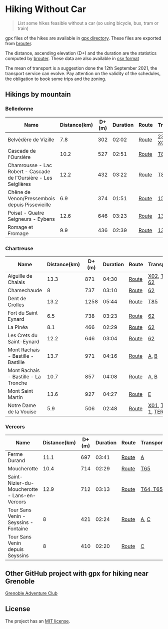 # Hiking Without Car

> List some hikes feasible without a car (so using bicycle, bus, tram or train)

gpx files of the hikes are available in [gpx directory](gpx/).
These files are exported from [brouter](http://brouter.de/brouter-web/#map=13/45.1735/5.7723/OpenTopoMap,Waymarked_Trails-Hiking&profile=hiking-beta).

The distance, ascending elevation (D+) and the duration are the statistics computed by [brouter](http://brouter.de/brouter-web/#map=13/45.1735/5.7723/OpenTopoMap,Waymarked_Trails-Hiking&profile=hiking-beta).
These data are also available in [csv format](Stats.csv)

The mean of transport is a suggestion done the 12th September 2021, the transport service can evolve.
Pay attention on the validity of the schedules, the obligation to book some trips and the zoning.

## Hikings by mountain

### Belledonne

|Name|Distance(km)|D+(m)|Duration|Route|Transport|
| --- | --- | --- | --- | --- | --- |
|Belvédère de Vizille|7.8|302|02:02|[Route](http://brouter.de/brouter-web/#map=14/45.0742/5.7765/OpenTopoMap,Waymarked_Trails-Hiking&lonlats=5.774217,45.080544;5.772779,45.07643;5.791812,45.079672;5.7831,45.062567;5.776191,45.067116;5.774142,45.080551&profile=hiking-beta)|[23](https://www.tag.fr/ftp/fiche_horaires/fiche_horaires_2014/HORAIRES_23.pdf), [65](https://www.tag.fr/ftp/fiche_horaires/fiche_horaires_2014/HORAIRES_65.pdf), [X03](https://www.transisere.fr/ftp/documents_CG38/fh-x03-2021-2022.pdf), [T90](https://www.transisere.fr/ftp/documents_CG38/fh-t90-t91-2021-2022-v2.pdf)|
|Cascade de l'Oursière|10.2|527|02:51|[Route](http://brouter.de/brouter-web/#map=15/45.1504/5.8884/OpenTopoMap,Waymarked_Trails-Hiking&lonlats=5.871077,45.154413;5.9144,45.145651;5.871211,45.154412&profile=hiking-beta)|[T87](https://www.transisere.fr/ftp/documents_CG38/fh-t87-2021-2022.pdf)|
|Chamrousse - Lac Robert - Cascade de l'Oursière - Les Seiglières|12.2|432|03:22|[Route](http://brouter.de/brouter-web/#map=14/45.1390/5.8982/OpenTopoMap,Waymarked_Trails-Hiking&lonlats=5.879316,45.125918;5.916739,45.131435;5.921202,45.140944;5.871211,45.154412&profile=hiking-beta)|[T87](https://www.transisere.fr/ftp/documents_CG38/fh-t87-2021-2022.pdf)|
|Chêne de Venon/Pressembois depuis Pissevieille|6.9|374|01:51|[Route](http://brouter.de/brouter-web/#map=15/45.1801/5.8216/OpenTopoMap,Waymarked_Trails-Hiking&lonlats=5.81122,45.187602;5.800567,45.177015;5.804751,45.171771;5.809869,45.178173;5.822024,45.184064;5.811349,45.187596&profile=hiking-beta)|[15](https://www.tag.fr/ftp/fiche_horaires/fiche_horaires_2014/HORAIRES_15.pdf)|
|Poisat - Quatre Seigneurs - Eybens|12.6|646|03:23|[Route](http://brouter.de/brouter-web/#map=15/45.1382/5.7828/OpenTopoMap,Waymarked_Trails-Hiking&lonlats=5.763574,45.157295;5.791748,45.1575;5.800395,45.15414;5.792584,45.139307;5.751514,45.14716&profile=hiking-beta)|[13](https://www.tag.fr/ftp/fiche_horaires/fiche_horaires_2014/HORAIRES_13.pdf), [C4](https://www.tag.fr/ftp/fiche_horaires/fiche_horaires_2014/HORAIRES_C4.pdf)|
|Romage et Fromage|9.9|436|02:39|[Route](http://brouter.de/brouter-web/#map=14/45.1620/5.7809/OpenTopoMap,Waymarked_Trails-Hiking&lonlats=5.763531,45.157454;5.767264,45.161357;5.769453,45.16449;5.786083,45.169012;5.78332,45.166793;5.782242,45.166275;5.772886,45.155016;5.77662,45.149018;5.7616,45.149079;5.751514,45.14716&profile=hiking-beta)|[13](https://www.tag.fr/ftp/fiche_horaires/fiche_horaires_2014/HORAIRES_13.pdf), [C4](https://www.tag.fr/ftp/fiche_horaires/fiche_horaires_2014/HORAIRES_C4.pdf)|

### Chartreuse

|Name|Distance(km)|D+(m)|Duration|Route|Transport|
| --- | --- | --- | --- | --- | --- |
|Aiguille de Chalais|13.3|871|04:30|[Route](http://brouter.de/brouter-web/#map=15/45.2909/5.6504/OpenTopoMap,Waymarked_Trails-Hiking&lonlats=5.632119,45.290543;5.675753,45.292592;5.66107,45.293511;5.631995,45.290394&profile=hiking-beta)|[X02](https://www.transisere.fr/ftp/documents_CG38/fh-x02-2021-2022.pdf), [TER 62](https://cdn.ter.sncf.com/medias/PDF/auvergne_rhone_alpes/62_AFF_du_30-08%20au%2010-10-21-Version%20du%2008-07-21_tcm72-193836_tcm72-193835.pdf)||
|Chamechaude|8|737|03:10|[Route](http://brouter.de/brouter-web/#map=16/45.2891/5.7711/OpenTopoMap,Waymarked_Trails-Hiking&lonlats=5.76705,45.289929;5.776706,45.291126;5.782499,45.28683;5.78442,45.286559;5.788132,45.287744;5.783122,45.287586;5.776834,45.288491;5.766993,45.289839&profile=hiking-beta)|[62](https://www.tag.fr/ftp/fiche_horaires/fiche_horaires_2014/HORAIRES_62.pdf)|
|Dent de Crolles|13.2|1258|05:44|[Route](http://brouter.de/brouter-web/#map=15/45.3065/5.8539/OpenTopoMap,Waymarked_Trails-Hiking&lonlats=5.85111,45.29003;5.84404,45.299404;5.840049,45.304595;5.844126,45.310241;5.85567,45.308278;5.854726,45.318779;5.846615,45.311835;5.84125,45.301954;5.851185,45.290047&profile=hiking-beta)|[T85](https://www.transisere.fr/ftp/documents_CG38/fh-t85-2021-2022.pdf)|
|Fort du Saint Eynard|6.5|738|03:23|[Route](http://brouter.de/brouter-web/#map=15/45.2319/5.7595/OpenTopoMap,Waymarked_Trails-Hiking&lonlats=5.75101,45.233777;5.764475,45.234933;5.751171,45.233765&profile=hiking-beta)|[62](https://www.tag.fr/ftp/fiche_horaires/fiche_horaires_2014/HORAIRES_62.pdf)|
|La Pinéa|8.1|466|02:29|[Route](http://brouter.de/brouter-web/#map=16/45.2920/5.7595/OpenTopoMap,Waymarked_Trails-Hiking&lonlats=5.767093,45.289928;5.759668,45.290587;5.738444,45.288337;5.738457,45.288106;5.767082,45.289837&profile=hiking-beta)|[62](https://www.tag.fr/ftp/fiche_horaires/fiche_horaires_2014/HORAIRES_62.pdf)|
|Les Crets du Saint-Eynard|12.2|646|03:04|[Route](http://brouter.de/brouter-web/#map=15/45.2781/5.8096/OpenTopoMap,Waymarked_Trails-Hiking&lonlats=5.777313,45.259895;5.801171,45.278842;5.809134,45.281622;5.806189,45.266762;5.784087,45.247458;5.78055,45.255402;5.777243,45.259807&profile=hiking-beta)|[62](https://www.tag.fr/ftp/fiche_horaires/fiche_horaires_2014/HORAIRES_62.pdf)|
|Mont Rachais - Bastille - Bastille|13.7|971|04:16|[Route](http://brouter.de/brouter-web/#map=15/45.1898/5.7300/OpenTopoMap,Waymarked_Trails-Hiking&lonlats=5.720154,45.189418;5.724805,45.198739;5.724478,45.200675;5.729756,45.207154;5.732833,45.208546;5.736001,45.215196;5.73297,45.218556;5.733852,45.216044;5.729456,45.212157;5.726151,45.20773;5.72422,45.203706;5.723931,45.204296;5.725733,45.205275;5.727085,45.205846;5.724714,45.200675;5.720251,45.189445&profile=hiking-beta)|[A](https://www.tag.fr/ftp/fiche_horaires/fiche_horaires_2014/HORAIRES_A.pdf), [B](https://www.tag.fr/ftp/fiche_horaires/fiche_horaires_2014/HORAIRES_B.pdf)|
|Mont Rachais - Bastille - La Tronche|10.7|857|04:08|[Route](http://brouter.de/brouter-web/#map=14/45.1989/5.7301/OpenTopoMap,Waymarked_Trails-Hiking&lonlats=5.72009,45.189453;5.724805,45.198739;5.73297,45.218556;5.741204,45.200615&profile=hiking-beta)|[A](https://www.tag.fr/ftp/fiche_horaires/fiche_horaires_2014/HORAIRES_A.pdf), [B](https://www.tag.fr/ftp/fiche_horaires/fiche_horaires_2014/HORAIRES_B.pdf)|
|Mont Saint Martin|13.6|927|04:27|[Route](http://brouter.de/brouter-web/#map=14/45.2601/5.6786/OpenTopoMap,Waymarked_Trails-Hiking&lonlats=5.662562,45.253456;5.659976,45.260227;5.661457,45.265244;5.664825,45.268852;5.680377,45.278214;5.670984,45.27746;5.662701,45.253268&profile=hiking-beta)|[E](https://www.tag.fr/ftp/fiche_horaires/fiche_horaires_2014/HORAIRES_E.pdf)|
|Notre Dame de la Vouise|5.9|506|02:48|[Route](http://brouter.de/brouter-web/#map=16/45.3698/5.5954/OpenTopoMap,Waymarked_Trails-Hiking&lonlats=5.59383,45.364483;5.599369,45.376972;5.593868,45.364466&profile=hiking-beta)|[X01](https://www.transisere.fr/ftp/documents_CG38/fh-x01-2021-2022.pdf), [TER 1](https://cdn.ter.sncf.com/medias/PDF/auvergne_rhone_alpes/01_AFF_du_11-07%20au%2029-10-21-Version%20du%2020-06-21_tcm72-193834_tcm72-193833.pdf), [TER 62](https://cdn.ter.sncf.com/medias/PDF/auvergne_rhone_alpes/62_AFF_du_30-08%20au%2010-10-21-Version%20du%2008-07-21_tcm72-193836_tcm72-193835.pdf)|

### Vercors

|Name|Distance(km)|D+(m)|Duration|Route|Transport|
| --- | --- | --- | --- | --- | --- |
|Ferme Durand|11.1|697|03:41|[Route](http://brouter.de/brouter-web/#map=14/45.1957/5.6611/OpenTopoMap,Waymarked_Trails-Hiking&lonlats=5.672529,45.196751;5.667915,45.19498;5.642295,45.208287;5.641308,45.200256;5.662658,45.188188;5.672411,45.196785&profile=hiking-beta)|[A](https://www.tag.fr/ftp/fiche_horaires/fiche_horaires_2014/HORAIRES_A.pdf)|
|Moucherotte|10.4|714|02:29|[Route](http://brouter.de/brouter-web/#map=14/45.1602/5.6369/OpenTopoMap,Waymarked_Trails-Hiking&lonlats=5.629828,45.170632;5.634313,45.171087;5.637231,45.162583;5.636544,45.162099;5.638261,45.161267;5.634055,45.15992;5.63545,45.158059;5.633712,45.15299;5.633798,45.149054;5.639355,45.148624;5.638363,45.147262;5.639441,45.147605;5.638454,45.147379;5.639226,45.14873;5.638529,45.148667;5.633991,45.149025;5.635428,45.157961;5.633626,45.160193;5.638373,45.161324;5.636587,45.162114;5.634431,45.170965;5.629699,45.170569&profile=hiking-beta)|[T65](https://www.transisere.fr/ftp/documents_CG38/fh-t64-t65-2021-2022.pdf)|
|Saint-Nizier-du-Moucherotte - Lans-en-Vercors|12.9|712|03:13|[Route](http://brouter.de/brouter-web/#map=15/45.1252/5.6121/OpenTopoMap,Waymarked_Trails-Hiking&lonlats=5.629828,45.170632;5.634313,45.171087;5.637231,45.162583;5.636544,45.162099;5.638261,45.161267;5.634055,45.15992;5.63545,45.158059;5.633712,45.15299;5.633798,45.149054;5.639291,45.148753;5.613542,45.128656;5.588565,45.128247&profile=hiking-beta)|[T64, T65](https://www.transisere.fr/ftp/documents_CG38/fh-t64-t65-2021-2022.pdf)|
|Tour Sans Venin - Seyssins - Fontaine|8|421|02:24|[Route](http://brouter.de/brouter-web/#map=14/45.1714/5.6874/OpenTopoMap,Waymarked_Trails-Hiking&lonlats=5.690521,45.166026;5.666714,45.171695;5.672679,45.196804&profile=hiking-beta)|[A](https://www.tag.fr/ftp/fiche_horaires/fiche_horaires_2014/HORAIRES_A.pdf), [C](https://www.tag.fr/ftp/fiche_horaires/fiche_horaires_2014/HORAIRES_C.pdf)|
|Tour Sans Venin depuis Seyssins|8|410|02:20|[Route](http://brouter.de/brouter-web/#map=16/45.1672/5.6822/OpenTopoMap,Waymarked_Trails-Hiking&lonlats=5.690532,45.166016;5.668302,45.17211;5.690639,45.165854&profile=hiking-beta)|[C](https://www.tag.fr/ftp/fiche_horaires/fiche_horaires_2014/HORAIRES_C.pdf)|

## Other GitHub project with gpx for hiking near Grenoble

[Grenoble Adventure Club](https://github.com/Binnette/GAC)

## License

The project has an [MIT license](Licence.md).
